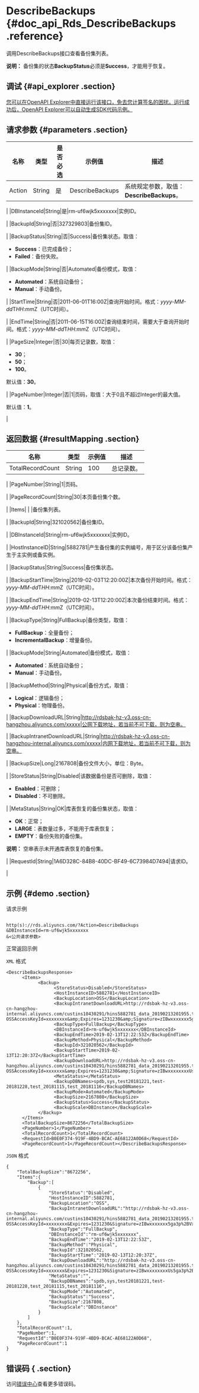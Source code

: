 # DescribeBackups {#doc_api_Rds_DescribeBackups .reference}

调用DescribeBackups接口查看备份集列表。

**说明：** 备份集的状态**BackupStatus**必须是**Success**，才能用于恢复。

## 调试 {#api_explorer .section}

[您可以在OpenAPI Explorer中直接运行该接口，免去您计算签名的困扰。运行成功后，OpenAPI Explorer可以自动生成SDK代码示例。](https://api.aliyun.com/#product=Rds&api=DescribeBackups&type=RPC&version=2014-08-15)

## 请求参数 {#parameters .section}

|名称|类型|是否必选|示例值|描述|
|--|--|----|---|--|
|Action|String|是|DescribeBackups|系统规定参数，取值：**DescribeBackups**。

 |
|DBInstanceId|String|是|rm-uf6wjk5xxxxxxx|实例ID。

 |
|BackupId|String|否|327329803|备份集ID。

 |
|BackupStatus|String|否|Success|备份集状态。取值：

 -   **Success**：已完成备份；
-   **Failed**：备份失败。

 |
|BackupMode|String|否|Automated|备份模式，取值：

 -   **Automated**：系统自动备份；
-   **Manual**：手动备份。

 |
|StartTime|String|否|2011-06-01T16:00Z|查询开始时间。格式：*yyyy-MM-dd*T*HH:mm*Z（UTC时间）。

 |
|EndTime|String|否|2011-06-15T16:00Z|查询结束时间，需要大于查询开始时间。格式：*yyyy-MM-dd*T*HH:mm*Z（UTC时间）。

 |
|PageSize|Integer|否|30|每页记录数，取值：

 -   **30**；
-   **50**；
-   **100**。

 默认值：**30**。

 |
|PageNumber|Integer|否|1|页码，取值：大于0且不超过Integer的最大值。

 默认值：**1**。

 |

## 返回数据 {#resultMapping .section}

|名称|类型|示例值|描述|
|--|--|---|--|
|TotalRecordCount|String|100|总记录数。

 |
|PageNumber|String|1|页码。

 |
|PageRecordCount|String|30|本页备份集个数。

 |
|Items| | |备份集列表。

 |
|BackupId|String|321020562|备份集ID。

 |
|DBInstanceId|String|rm-uf6wjk5xxxxxxx|实例ID。

 |
|HostInstanceID|String|5882781|产生备份集的实例编号，用于区分该备份集产生于主实例或备实例。

 |
|BackupStatus|String|Success|备份集状态。

 |
|BackupStartTime|String|2019-02-03T12:20:00Z|本次备份开始时间。格式：*yyyy-MM-dd*T*HH:mm*Z（UTC时间）。

 |
|BackupEndTime|String|2019-02-13T12:20:00Z|本次备份结束时间。格式：*yyyy-MM-dd*T*HH:mm*Z（UTC时间）。

 |
|BackupType|String|FullBackup|备份类型，取值：

 -   **FullBackup**：全量备份；
-   **IncrementalBackup**：增量备份。

 |
|BackupMode|String|Automated|备份模式，取值：

 -   **Automated**：系统自动备份；
-   **Manual**：手动备份。

 |
|BackupMethod|String|Physical|备份方式，取值：

 -   **Logical**：逻辑备份；
-   **Physical**：物理备份。

 |
|BackupDownloadURL|String|http://rdsbak-hz-v3.oss-cn-hangzhou.aliyuncs.com/xxxxx|公网下载地址，若当前不可下载，则为空串。

 |
|BackupIntranetDownloadURL|String|http://rdsbak-hz-v3.oss-cn-hangzhou-internal.aliyuncs.com/xxxxx|内网下载地址，若当前不可下载，则为空串。

 |
|BackupSize|Long|2167808|备份文件大小，单位：Byte。

 |
|StoreStatus|String|Disabled|该数据备份是否可删除，取值：

 -   **Enabled**：可删除；
-   **Disabled**：不可删除。

 |
|MetaStatus|String|OK|库表恢复的备份集状态，取值：

 -   **OK**：正常；
-   **LARGE**：表数量过多，不能用于库表恢复；
-   **EMPTY**：备份失败的备份集。

 **说明：** 空串表示未开通库表恢复的备份集。

 |
|RequestId|String|1A6D328C-84B8-40DC-BF49-6C73984D7494|请求ID。

 |

## 示例 {#demo .section}

请求示例

``` {#request_demo}

http(s)://rds.aliyuncs.com/?Action=DescribeBackups
&DBInstanceId=rm-uf6wjk5xxxxxxx
&<公共请求参数>

```

正常返回示例

`XML` 格式

``` {#xml_return_success_demo}
<DescribeBackupsResponse>
	  <Items>
		    <Backup>
			      <StoreStatus>Disabled</StoreStatus>
			      <HostInstanceID>5882781</HostInstanceID>
			      <BackupLocation>OSS</BackupLocation>
			      <BackupIntranetDownloadURL>http://rdsbak-hz-v3.oss-cn-hangzhou-internal.aliyuncs.com/custins10430291/hins5882781_data_20190213201955.tar.gz?OSSAccessKeyId=xxxxxxxx&amp;Expires=1231230&amp;Signature=zIBwxxxxxxx5ga3p%2BVxxxxxxxx%3D</BackupIntranetDownloadURL>
			      <BackupType>FullBackup</BackupType>
			      <DBInstanceId>rm-uf6wjk5xxxxxxx</DBInstanceId>
			      <BackupEndTime>2019-02-13T12:22:53Z</BackupEndTime>
			      <BackupMethod>Physical</BackupMethod>
			      <BackupId>321020562</BackupId>
			      <BackupStartTime>2019-02-13T12:20:37Z</BackupStartTime>
			      <BackupDownloadURL>http://rdsbak-hz-v3.oss-cn-hangzhou.aliyuncs.com/custins10430291/hins5882781_data_20190213201955.tar.gz?OSSAccessKeyId=xxxxxxx&amp;Expires=1231230&amp;Signature=zIBwxxxxxxxxUs5ga3p%2BVxxxxxxxk%3D</BackupDownloadURL>
			      <MetaStatus></MetaStatus>
			      <BackupDBNames>spdb,sys,test20181221,test-20181228,test_20181115,test_20181116</BackupDBNames>
			      <BackupMode>Automated</BackupMode>
			      <BackupSize>2167808</BackupSize>
			      <BackupStatus>Success</BackupStatus>
			      <BackupScale>DBInstance</BackupScale>
		    </Backup>
	  </Items>
	  <TotalBackupSize>8672256</TotalBackupSize>
	  <PageNumber>1</PageNumber>
	  <TotalRecordCount>1</TotalRecordCount>
	  <RequestId>B0E0F374-919F-4BD9-BCAC-AE68122A0D68</RequestId>
	  <PageRecordCount>1</PageRecordCount></DescribeBackupsResponse>
```

`JSON` 格式

``` {#json_return_success_demo}
{
	"TotalBackupSize":"8672256",
	"Items":{
		"Backup":[
			{
				"StoreStatus":"Disabled",
				"HostInstanceID":5882781,
				"BackupLocation":"OSS",
				"BackupIntranetDownloadURL":"http://rdsbak-hz-v3.oss-cn-hangzhou-internal.aliyuncs.com/custins10430291/hins5882781_data_20190213201955.tar.gz?OSSAccessKeyId=xxxxxxxx&Expires=1231230&Signature=zIBwxxxxxxx5ga3p%2BVxxxxxxxx%3D",
				"BackupType":"FullBackup",
				"DBInstanceId":"rm-uf6wjk5xxxxxxx",
				"BackupEndTime":"2019-02-13T12:22:53Z",
				"BackupMethod":"Physical",
				"BackupId":321020562,
				"BackupStartTime":"2019-02-13T12:20:37Z",
				"BackupDownloadURL":"http://rdsbak-hz-v3.oss-cn-hangzhou.aliyuncs.com/custins10430291/hins5882781_data_20190213201955.tar.gz?OSSAccessKeyId=xxxxxxx&Expires=1231230&Signature=zIBwxxxxxxxxUs5ga3p%2BVxxxxxxxk%3D",
				"MetaStatus":"",
				"BackupDBNames":"spdb,sys,test20181221,test-20181228,test_20181115,test_20181116",
				"BackupMode":"Automated",
				"BackupStatus":"Success",
				"BackupSize":2167808,
				"BackupScale":"DBInstance"
			}
		]
	},
	"TotalRecordCount":1,
	"PageNumber":1,
	"RequestId":"B0E0F374-919F-4BD9-BCAC-AE68122A0D68",
	"PageRecordCount":1
}
```

## 错误码 { .section}

访问[错误中心](https://error-center.alibabacloud.com/status/product/Rds)查看更多错误码。

